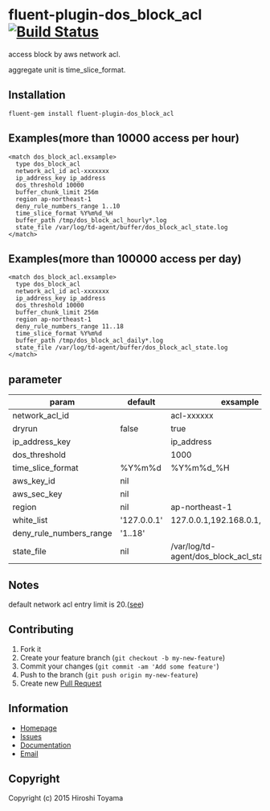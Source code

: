 # fluent-plugin-dos_block_acl [![Build Status](https://secure.travis-ci.org/toyama0919/fluent-plugin-dos_block_acl.png?branch=master)](http://travis-ci.org/toyama0919/fluent-plugin-dos_block_acl)

access block by aws network acl.

aggregate unit is time_slice_format.

## Installation
```
fluent-gem install fluent-plugin-dos_block_acl
```

## Examples(more than 10000 access per hour)
```
<match dos_block_acl.exsample>
  type dos_block_acl
  network_acl_id acl-xxxxxxx
  ip_address_key ip_address
  dos_threshold 10000
  buffer_chunk_limit 256m
  region ap-northeast-1
  deny_rule_numbers_range 1..10
  time_slice_format %Y%m%d_%H
  buffer_path /tmp/dos_block_acl_hourly*.log
  state_file /var/log/td-agent/buffer/dos_block_acl_state.log
</match>
```

## Examples(more than 100000 access per day)
```
<match dos_block_acl.exsample>
  type dos_block_acl
  network_acl_id acl-xxxxxxx
  ip_address_key ip_address
  dos_threshold 10000
  buffer_chunk_limit 256m
  region ap-northeast-1
  deny_rule_numbers_range 11..18
  time_slice_format %Y%m%d
  buffer_path /tmp/dos_block_acl_daily*.log
  state_file /var/log/td-agent/buffer/dos_block_acl_state.log
</match>
```

## parameter

|param    | default|exsample|
|--------|--------|--------|
|network_acl_id||acl-xxxxxx|
|dryrun| false|true|
|ip_address_key||ip_address|
|dos_threshold||1000|
|time_slice_format |%Y%m%d|%Y%m%d_%H|
|aws_key_id| nil||
|aws_sec_key| nil||
|region| nil|ap-northeast-1|
|white_list| '127.0.0.1'|127.0.0.1,192.168.0.1,192.168.0.2|
|deny_rule_numbers_range| '1..18'||
|state_file| nil|/var/log/td-agent/dos_block_acl_state.log|



## Notes

default network acl entry limit is 20.([see](http://docs.aws.amazon.com/ja_jp/AmazonVPC/latest/UserGuide/VPC_Appendix_Limits.html))


## Contributing

1. Fork it
2. Create your feature branch (`git checkout -b my-new-feature`)
3. Commit your changes (`git commit -am 'Add some feature'`)
4. Push to the branch (`git push origin my-new-feature`)
5. Create new [Pull Request](../../pull/new/master)

## Information

* [Homepage](https://github.com/toyama0919/fluent-plugin-dos_block_acl)
* [Issues](https://github.com/toyama0919/fluent-plugin-dos_block_acl/issues)
* [Documentation](http://rubydoc.info/gems/fluent-plugin-dos_block_acl/frames)
* [Email](mailto:toyama0919@gmail.com)

## Copyright

Copyright (c) 2015 Hiroshi Toyama

